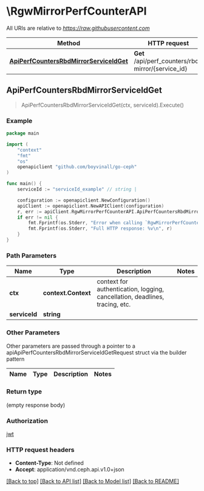 # \RgwMirrorPerfCounterAPI

All URIs are relative to *https://raw.githubusercontent.com*

Method | HTTP request | Description
------------- | ------------- | -------------
[**ApiPerfCountersRbdMirrorServiceIdGet**](RgwMirrorPerfCounterAPI.md#ApiPerfCountersRbdMirrorServiceIdGet) | **Get** /api/perf_counters/rbd-mirror/{service_id} | 



## ApiPerfCountersRbdMirrorServiceIdGet

> ApiPerfCountersRbdMirrorServiceIdGet(ctx, serviceId).Execute()



### Example

```go
package main

import (
	"context"
	"fmt"
	"os"
	openapiclient "github.com/boyvinall/go-ceph"
)

func main() {
	serviceId := "serviceId_example" // string | 

	configuration := openapiclient.NewConfiguration()
	apiClient := openapiclient.NewAPIClient(configuration)
	r, err := apiClient.RgwMirrorPerfCounterAPI.ApiPerfCountersRbdMirrorServiceIdGet(context.Background(), serviceId).Execute()
	if err != nil {
		fmt.Fprintf(os.Stderr, "Error when calling `RgwMirrorPerfCounterAPI.ApiPerfCountersRbdMirrorServiceIdGet``: %v\n", err)
		fmt.Fprintf(os.Stderr, "Full HTTP response: %v\n", r)
	}
}
```

### Path Parameters


Name | Type | Description  | Notes
------------- | ------------- | ------------- | -------------
**ctx** | **context.Context** | context for authentication, logging, cancellation, deadlines, tracing, etc.
**serviceId** | **string** |  | 

### Other Parameters

Other parameters are passed through a pointer to a apiApiPerfCountersRbdMirrorServiceIdGetRequest struct via the builder pattern


Name | Type | Description  | Notes
------------- | ------------- | ------------- | -------------


### Return type

 (empty response body)

### Authorization

[jwt](../README.md#jwt)

### HTTP request headers

- **Content-Type**: Not defined
- **Accept**: application/vnd.ceph.api.v1.0+json

[[Back to top]](#) [[Back to API list]](../README.md#documentation-for-api-endpoints)
[[Back to Model list]](../README.md#documentation-for-models)
[[Back to README]](../README.md)

